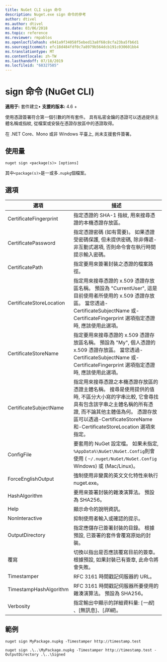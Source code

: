 ```yaml
---
title: NuGet CLI sign 命令
description: Nuget.exe sign 命令的參考
author: dtivel
ms.author: dtivel
ms.date: 03/06/2018
ms.topic: reference
ms.reviewer: rmpablos
ms.openlocfilehash: e941a9f34058f5ebed13a8f68c8cfa23ba5fb6d1
ms.sourcegitcommit: efc18d484fdf0c7a8979b564dcb191c030601bb4
ms.translationtype: MT
ms.contentlocale: zh-TW
ms.lasthandoff: 07/18/2019
ms.locfileid: "68327585"
---
```

# <a name="sign-command-nuget-cli"></a>sign 命令 (NuGet CLI)

**適用于:** 套件建立&bullet; **支援的版本:** 4.6 +

使用憑證簽署符合第一個引數的所有套件。 具有私密金鑰的憑證可以透過提供主體名稱或指紋, 從檔案或安裝在憑證存放區中的憑證取得。

在 .NET Core、Mono 或非 Windows 平臺上, 尚未支援套件簽署。

## <a name="usage"></a>使用量

```cli
nuget sign <package(s)> [options]
```

其中`<package(s)>`是一或多`.nupkg`個檔案。

## <a name="options"></a>選項

| 選項 | 描述 |
| --- | --- |
| CertificateFingerprint | 指定憑證的 SHA-1 指紋, 用來搜尋憑證的本機憑證存放區。 |
| CertificatePassword | 指定憑證密碼 (如有需要)。 如果憑證受密碼保護, 但未提供密碼, 除非傳遞-非互動式選項, 否則命令會在執行時間提示輸入密碼。 |
| CertificatePath | 指定要用來簽署封裝之憑證的檔案路徑。 |
| CertificateStoreLocation | 指定用來搜尋憑證的 x.509 憑證存放區名稱。 預設為 "CurrentUser", 這是目前使用者所使用的 x.509 憑證存放區。 當您透過-CertificateSubjectName 或-CertificateFingerprint 選項指定憑證時, 應該使用此選項。 |
| CertificateStoreName | 指定要用來搜尋憑證的 x.509 憑證存放區名稱。 預設為 "My", 個人憑證的 x.509 憑證存放區。 當您透過-CertificateSubjectName 或-CertificateFingerprint 選項指定憑證時, 應該使用此選項。 |
| CertificateSubjectName | 指定用來搜尋憑證之本機憑證存放區的憑證主體名稱。  搜尋是使用提供的值時, 不區分大小寫的字串比較, 它會尋找具有包含該字串之主體名稱的所有憑證, 而不論其他主體值為何。  憑證存放區可以透過-CertificateStoreName 和-CertificateStoreLocation 選項來指定。 |
| ConfigFile | 要套用的 NuGet 設定檔。 如果未指定, `%AppData%\NuGet\NuGet.Config`則會使用 ( `~/.nuget/NuGet/NuGet.Config` Windows) 或 (Mac/Linux)。|
| ForceEnglishOutput | 強制使用非變異的英文文化特性來執行 nuget.exe。 |
| HashAlgorithm | 要用來簽署封裝的雜湊演算法。 預設為 SHA256。 |
| Help | 顯示命令的說明資訊。 |
| NonInteractive | 抑制使用者輸入或確認的提示。 |
| OutputDirectory | 指定應儲存已簽署封裝的目錄。 根據預設, 已簽署的套件會覆寫原始的封裝。 |
| 覆寫 | 切換以指出是否應該覆寫目前的簽章。 根據預設, 如果封裝已有簽章, 此命令將會失敗。 |
| Timestamper | RFC 3161 時間戳記伺服器的 URL。 |
| TimestampHashAlgorithm | RFC 3161 時間戳記伺服器所要使用的雜湊演算法。 預設為 SHA256。 |
| Verbosity | 指定輸出中顯示的詳細資料量: [*一般*]  、[無訊息]、[*詳細*]。 |

## <a name="examples"></a>範例

```cli
nuget sign MyPackage.nupkg -Timestamper http://timestamp.test

nuget sign .\..\MyPackage.nupkg -Timestamper http://timestamp.test -OutputDirectory .\..\Signed
```